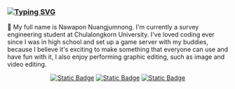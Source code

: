 ### [![Typing SVG](https://readme-typing-svg.demolab.com?font=Fira+Code&pause=1000&color=CC4747&width=435&lines=Hi+I'm+Leng)](https://git.io/typing-svg)

:wave: My full name is Nawapon Nuangjumnong. I'm currently a survey engineering student at Chulalongkorn University. I've loved coding ever since I was in high school and set up a game server with my buddies, because I believe it's exciting to make something that everyone can use and have fun with it, I also enjoy performing graphic editing, such as image and video editing.

<p align="center">
<a href="https://www.linkedin.com/in/gimleng" target="_blank"><img alt="Static Badge" src="https://img.shields.io/badge/Linkedin-blue?style=flat&logo=linkedin"></a>
<a href="https://github.com/gimleng" target="_blank"><img alt="Static Badge" src="https://img.shields.io/badge/Github-black?style=flat&logo=github"></a>
<a href="https://www.kaggle.com/nawaponnuangjumnong" target="_blank"><img alt="Static Badge" src="https://img.shields.io/badge/Kaggle-blue?logo=Kaggle&color=white"></a>
</p>
